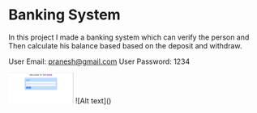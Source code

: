 # Banking System

In this project I made a banking system which can verify the person and Then calculate his balance based based on the deposit and withdraw. 

User Email: pranesh@gmail.com
User Password: 1234

<img src="image/Login screenshot.png" width="128"/>
![Alt text](<image/Login screenshot.png>)